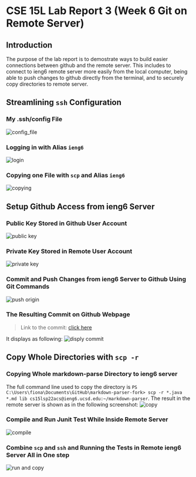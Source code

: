 # CSE 15L Lab Report 3 (Week 6 Git on Remote Server)
## Introduction
The purpose of the lab report is to demostrate ways to build easier connections between github and the remote server. This includes to connect to ieng6 remote server more easily from the local computer, being able to push changes to github directly from the terminal, and to securely copy directories to remote server.

## Streamlining `ssh` Configuration
### My .ssh/config File
![config_file](https://github.com/fjiang316/cse15l-lab-reports/blob/main/labreport3%20part1%20file.png?raw=true)
### Logging in with Alias `ieng6`
![login](https://github.com/fjiang316/cse15l-lab-reports/blob/main/labreport3%20part1%20ssh.png?raw=true)
### Copying one File with `scp` and Alias `ieng6`
![copying](https://github.com/fjiang316/cse15l-lab-reports/blob/main/labreport%203%20part%201%20scp.png?raw=true)

## Setup Github Access from ieng6 Server
### Public Key Stored in Github User Account
![public key](https://github.com/fjiang316/cse15l-lab-reports/blob/main/labreport3%20part2%20key%20update.png?raw=true)
### Private Key Stored in Remote User Account
![private key](https://github.com/fjiang316/cse15l-lab-reports/blob/main/labreport3%20part2%20private%20user%20account.png?raw=true)
### Commit and Push Changes from ieng6 Server to Github Using Git Commands
![push origin](https://github.com/fjiang316/cse15l-lab-reports/blob/main/labreport3%20part2%20push.png?raw=true)
### The Resulting Commit on Github Webpage
> Link to the commit: [click here](https://github.com/fjiang316/markdown-parser-fork/commit/b2d072d55c353d767aed03bd11cf2edbd5fbae9c)

It displays as following:
![disply commit](https://github.com/fjiang316/cse15l-lab-reports/blob/main/labreport3%20part2%20commit.png?raw=true)

## Copy Whole Directories with `scp -r`
### Copying Whole markdown-parse Directory to ieng6 server
The full command line used to copy the directory is `PS C:\Users\fiona\Documents\GitHub\markdown-parser-fork> scp -r *.java *.md lib cs15lsp22acs@ieng6.ucsd.edu:~/markdown-parser`.
The result in the remote server is shown as in the following screenshot:
![copy](https://github.com/fjiang316/cse15l-lab-reports/blob/main/labreport3%20part3%20copy%20updataed.png?raw=true)

### Compile and Run Junit Test While Inside Remote Server
![compile](https://github.com/fjiang316/cse15l-lab-reports/blob/main/labreport3%20part3%20run%20test.png?raw=true)

### Combine `scp` and `ssh` and Running the Tests in Remote ieng6 Server All in One step
![run and copy](https://github.com/fjiang316/cse15l-lab-reports/blob/main/labreport3%20part3%20run%20and%20copy.png?raw=true)